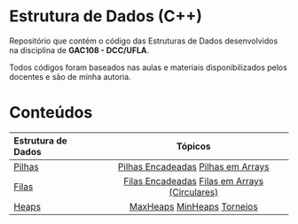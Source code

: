 # Estrutura de Dados (C++)

Repositório que contém o código das Estruturas de Dados desenvolvidos na disciplina de **GAC108 - DCC/UFLA**.

Todos códigos foram baseados nas aulas e materiais disponibilizados pelos docentes e são de minha autoria.

# Conteúdos

Estrutura de Dados | Tópicos
:-- | :--:
[Pilhas](pilha) | [Pilhas Encadeadas](pilha/pilhaEncadeada) [Pilhas em Arrays](pilha/pilhaArr)
[Filas](fila) | [Filas Encadeadas](fila/filaEncadeada/) [Filas em Arrays (Circulares)](fila/filaArr/)
[Heaps](heap) | [MaxHeaps](heap/maxheap) [MinHeaps](heap/minHeap) [Torneios](heap/torneio)